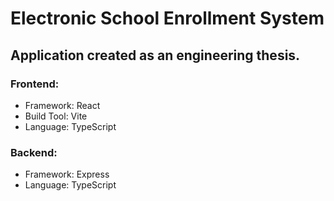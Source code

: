 # Electronic School Enrollment System

## Application created as an engineering thesis.

### Frontend:

- Framework: React
- Build Tool: Vite
- Language: TypeScript

### Backend:

- Framework: Express
- Language: TypeScript
